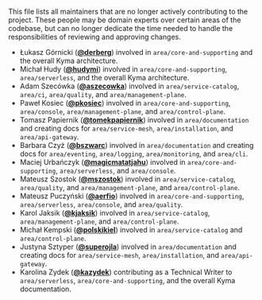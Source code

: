 This file lists all maintainers that are no longer actively contributing to the project. These people may be domain experts over certain areas of the codebase, but can no longer dedicate the time needed to handle the responsibilities of reviewing and approving changes.

* Łukasz Górnicki (**[@derberg](https://github.com/derberg)**) involved in `area/core-and-supporting` and the overall Kyma architecture.
* Michał Hudy (**[@hudymi](https://github.com/hudymi)**) involved in `area/core-and-supporting`, `area/serverless`, and the overall Kyma architecture.
* Adam Szecówka (**[@aszecowka](https://github.com/aszecowka)**) involved in `area/service-catalog`, `area/ci`, `area/quality`, and `area/management-plane`.
* Paweł Kosiec (**[@pkosiec](https://github.com/pkosiec)**) involved in `area/core-and-supporting`, `area/console`, `area/management-plane`, and `area/control-plane`.
* Tomasz Papiernik (**[@tomekpapiernik](https://github.com/tomekpapiernik)**) involved in `area/documentation` and creating docs for `area/service-mesh`, `area/installation`, and `area/api-gateway`.
* Barbara Czyż (**[@bszwarc](https://github.com/bszwarc)**) involved in `area/documentation` and creating docs for `area/eventing`, `area/logging`, `area/monitoring`, and `area/cli`.
* Maciej Urbańczyk (**[@magicmatatjahu](https://github.com/magicmatatjahu)**) involved in `area/core-and-supporting`, `area/serverless`, and `area/console`.
* Mateusz Szostok (**[@mszostok](https://github.com/mszostok)**) involved in `area/service-catalog`, `area/quality`, and `area/management-plane`, and `area/control-plane`.
* Mateusz Puczyński (**[@aerfio](https://github.com/aerfio)**) involved in `area/core-and-supporting`, `area/serverless`, `area/console`, and `area/quality`.
* Karol Jaksik (**[@kjaksik](https://github.com/kjaksik)**) involved in `area/service-catalog`, `area/management-plane`, and `area/control-plane`.
* Michał Kempski (**[@polskikiel](https://github.com/polskikiel)**) involved in `area/service-catalog` and `area/control-plane`.
* Justyna Sztyper (**[@superojla](https://github.com/superojla)**) involved in `area/documentation` and creating docs for `area/service-mesh`, `area/installation`, and `area/api-gateway`.
* Karolina Zydek (**[@kazydek](https://github.com/kazydek)**) contributing as a Technical Writer to `area/serverless`, `area/core-and-supporting`, and the overall Kyma documentation.
